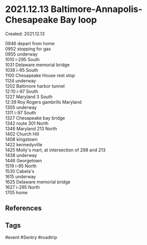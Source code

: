 # 2021.12.13 Baltimore-Annapolis-Chesapeake Bay loop
Created: 2021.12.13

0946 depart from home  
0952 stopping for gas  
0955 underway  
1010 i-295 South  
1031 Delaware memorial bridge  
1038 i-95 South  
1100 Chesapeake House rest stop  
1124 underway  
1202 Baltimore harbor tunnel  
12:10 i-97 South  
1227 Maryland 3 South  
12:39 Roy Rogers gambrills Maryland  
1305 underway  
1311 i-97 South  
1327 Chesapeake bay bridge  
1342 route 301 North  
1348 Maryland 213 North  
1402 Church Hill  
1408 kingstown  
1422 kennedyville  
1425 Molly's mart, at intersection of 298 and 213  
1438 underway  
1446 Georgetown  
1519 i-95 North  
1530 Cabela's  
1615 underway  
1625 Delaware memorial bridge  
1627 i-295 North  
1705 home

## References

## Tags
#event #Sentry #roadtrip
